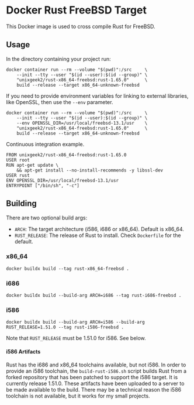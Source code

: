 # Docker Rust FreeBSD Target
This Docker image is used to cross compile Rust for FreeBSD.

## Usage
In the directory containing your project run:

    docker container run --rm --volume "$(pwd)":/src     \
        --init --tty --user "$(id --user):$(id --group)" \
        "unixgeek2/rust-x86_64-freebsd:rust-1.65.0"      \
        build --release --target x86_64-unknown-freebsd

If you need to provide environment variables for linking to external libraries, like OpenSSL, then use the `--env` parameter.

    docker container run --rm --volume "$(pwd)":/src     \
        --init --tty --user "$(id --user):$(id --group)" \
        --env OPENSSL_DIR=/usr/local/freebsd-13.1/usr    \
        "unixgeek2/rust-x86_64-freebsd:rust-1.65.0"      \
        build --release --target x86_64-unknown-freebsd

Continuous integration example.

    FROM unixgeek2/rust-x86_64-freebsd:rust-1.65.0
    USER root
    RUN apt-get update \
        && apt-get install --no-install-recommends -y libssl-dev
    USER rust
    ENV OPENSSL_DIR=/usr/local/freebsd-13.1/usr
    ENTRYPOINT ["/bin/sh", "-c"]

## Building
There are two optional build args:
* `ARCH`: The target architecture (i586, i686 or x86_64). Default is x86_64.
* `RUST_RELEASE`: The release of Rust to install. Check `Dockerfile` for the default.
### x86_64
    docker buildx build --tag rust-x86_64-freebsd .
### i686
    docker buildx build --build-arg ARCH=i686 --tag rust-i686-freebsd .
### i586
    docker buildx build --build-arg ARCH=i586 --build-arg RUST_RELEASE=1.51.0 --tag rust-i586-freebsd .
Note that `RUST_RELEASE` must be 1.51.0 for i586. See below.
#### i586 Artifacts
Rust has the i686 and x86_64 toolchains available, but not i586. In order to provide an i586 toolchain, the
`build-rust-i586.sh` script builds Rust from a forked repository that has been patched to support the i586 target. It is
currently release 1.51.0. These artifacts have been uploaded to a server to be made available to the build.
There may be a technical reason the i586 toolchain is not available, but it works for my small
projects. 
